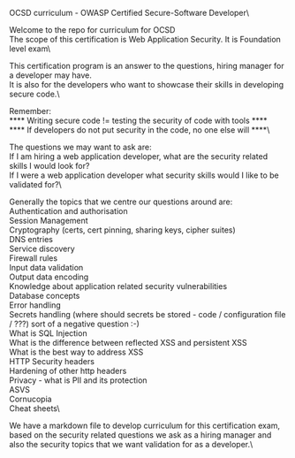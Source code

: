 OCSD curriculum - OWASP Certified Secure-Software Developer\

Welcome to the repo for curriculum for OCSD\
The scope of this certification is Web Application Security\.
It is Foundation level exam\

This certification program is an answer to the questions, hiring manager for a developer may have.\
It is also for the developers who want to showcase their skills in developing secure code.\

Remember:\
**** Writing secure code != testing the security of code with tools ****\
**** If developers do not put security in the code, no one else will ****\
 

The questions we may want to ask are:\
If I am hiring a web application developer, what are the security related skills I would look for?\
If I were a web application developer what security skills would I like to be validated for?\

Generally the topics that we centre our questions around are:\
Authentication and authorisation\
Session Management\
Cryptography (certs, cert pinning, sharing keys, cipher suites)\
DNS entries\
Service discovery\
Firewall rules\
Input data validation\
Output data encoding\
Knowledge about application related security vulnerabilities\
Database concepts\
Error handling\
Secrets handling (where should secrets be stored - code / configuration file / ???) sort of a negative question :-)\
What is SQL Injection\
What is the difference between reflected XSS and persistent XSS\
What is the best way to address XSS\
HTTP Security headers\
Hardening of other http headers\
Privacy - what is PII and its protection\
ASVS\
Cornucopia\
Cheat sheets\

We have a markdown file to develop curriculum for this certification exam, based on the security related questions we ask as a hiring manager and also the security topics that we want validation for as a developer.\
